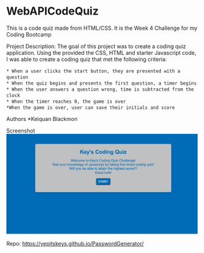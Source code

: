 # WebAPICodeQuiz
This is a code quiz made from HTML/CSS. It is the Week 4 Challenge for my Coding Bootcamp

Project Description: The goal of this project was to create a coding quiz application. Using the provided the CSS, HTML and starter Javascript code, I was able to create a coding quiz that met the following criteria:

    * When a user clicks the start button, they are presented with a question
    * When the quiz begins and presents the first question, a timer begins
    * When the user answers a question wrong, time is subtracted from the clock
    * When the timer reaches 0, the game is over
    *When the game is over, user can save their initials and score

Authors
*Keiquan Blackmon

Screenshot
![This screenshot is of the page the user is presented with when accessing the password generator".](./assets/images/screenshot.png)

Repo:
https://yepitskeys.github.io/PasswordGenerator/

